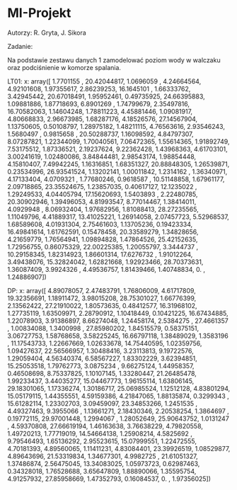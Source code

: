 # MI-Projekt

Autorzy: R. Gryta, J. Sikora

Zadanie:

Na podstawie zestawu danych 1 zamodelować poziom wody w walczaku oraz podciśnienie w komorze spalania.

LT01:
       x: array([ 1.7701155 , 20.42044817,  1.0696059 ,  4.24664564,  4.92101608,
        1.97355617,  2.86239253, 16.1645101 ,  1.66333762,  3.42945442,
       20.67018491,  1.95952461,  0.49735925, 24.66395883,  1.09881886,
        1.87718693,  6.8901269 ,  1.74799679,  2.35497816, 16.70582063,
        1.14604248,  1.78811223,  4.45881446,  1.09081917,  4.80668833,
        2.96673985,  1.68287176,  4.18526576, 27.14567904,  1.13750605,
        0.50108797,  1.28975182,  1.48211115,  4.76563616,  2.93546243,
        1.5680497 ,  0.9815658 , 20.50288737,  1.16098592,  4.84797307,
        8.07287821,  1.22344099,  1.70040561,  7.06472365,  1.55614365,
        1.91892749,  7.53175512,  1.87336521,  2.19237624,  9.22362428,
        1.43968363,  4.61703101,  3.00241619,  1.02480086,  3.84844481,
        2.98543174,  1.98854448,  4.15810407,  7.49942245,  1.16316851,
        1.68351327, 20.88848305,  1.26539871,  0.23534996, 26.93541524,
        1.13202141,  1.00011842,  1.2314162 ,  1.36340971,  4.17133404,
        4.0709321 ,  1.77680246,  0.9618587 , 10.51148858,  1.67961177,
        2.09718865, 23.35524675,  1.23857035,  0.40617127, 12.1235022 ,
        1.29249533,  4.04405794, 17.15620693,  1.5403893 ,  2.22480785,
       20.30902946,  1.39496053,  4.81993547,  8.77014467,  1.38414011,
        4.0929948 ,  8.06932404,  1.97682956,  1.81088413, 28.27235565,
        1.11049796,  4.41889317, 13.41025221,  1.26914058,  2.07457723,
        5.52968537,  1.68589608,  4.01931304,  2.75461603,  1.13705236,
        0.19423334, 16.49841614,  1.61762591,  0.15478458, 20.33589279,
        1.34828656,  4.21659779,  1.76564941,  1.09894828,  1.47864526,
       25.42152635,  1.72956755,  0.86075329, 22.00225385,  1.20055797,
        3.3444737 , 10.29158345,  1.82314923,  1.86601314, 17.6276732 ,
        1.91012264,  3.49438076, 15.32824042,  1.62821668,  1.92923466,
       28.70373631,  1.36087409,  3.9924326 ,  4.49536757,  1.81439466,
        1.40748834,  0.        ,  1.24886907])


DP:
	x: array([ 4.89078057,  2.47483791,  1.76806009,  4.61717809, 19.32356691,
        1.18911472,  3.98015208, 28.75301027,  1.66776399,  2.13562422,
       27.21910022,  1.80573635,  0.48412577, 16.31968102,  1.27735119,
        1.63509971,  2.28790912,  1.10418449,  0.10421225, 16.67434885,
        1.22078903,  3.91386897,  8.66274048,  1.24458174,  2.5384275 ,
       27.4661357 ,  1.00834088,  1.3400998 , 27.85980202,  1.84515579,
        0.58375151,  3.06727753,  1.58768658,  3.58225245, 16.66797118,
        1.38489029,  1.3583196 , 11.17543733,  1.22667669,  1.02633678,
       14.75440595,  1.02359756,  1.09427637, 22.56566957,  1.30488416,
        3.23113813,  9.19722576,  1.29059404,  4.56340374,  6.58567227,
        1.83302229,  3.62394851, 15.25053518,  1.79762773,  3.0875234 ,
        9.66275124,  1.44958357,  0.46508698,  8.75337825,  1.10107145,
        1.33280447, 21.26485478,  1.99233437,  3.44035277, 15.04467773,
        1.96155114,  1.63806145, 29.18301065,  1.17336274,  1.30186717,
       25.06985524,  1.12512128,  4.83801294, 15.05179115,  1.44355551,
        4.59159386,  4.21847065,  1.88135874,  0.3299343 , 15.61282114,
        1.23302703,  3.09459097, 23.34853266,  1.2451535 ,  4.49327463,
        9.3955066 ,  1.13661271,  2.18430346,  2.20538254,  1.3864697 ,
        0.19772115, 29.97001448,  1.2994067 ,  1.28052649, 25.90643752,
        1.0131247 ,  4.59370808, 27.66619194,  1.46163638,  3.76638229,
        4.79820558,  1.49720213,  1.77719019, 14.54664138,  1.25908214,
        4.5825692 ,  9.79546493,  1.65136292,  2.95523615, 15.07999551,
        1.22472555,  4.70181393,  4.89560065,  1.11411231,  4.83084401,
       23.39926519,  1.08529877,  4.89643696, 21.53319834,  1.34677301,
        4.9982725 , 21.61051327,  1.37486874,  2.56475045, 13.34083025,
        1.05973723,  0.62987463,  0.34328018,  1.76528688,  3.65647809,
        1.88890066,  1.35595754,  4.91257932, 27.85958669,  1.47352793,
        0.16084537,  0.        ,  1.97356025])
